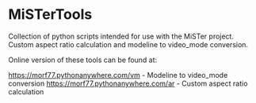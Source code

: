 # MiSTerTools
Collection of python scripts intended for use with the MiSTer project.  Custom aspect ratio calculation and modeline to video_mode conversion.

Online version of these tools can be found at:

https://morf77.pythonanywhere.com/vm - Modeline to video_mode conversion
https://morf77.pythonanywhere.com/ar - Custom aspect ratio calculation
